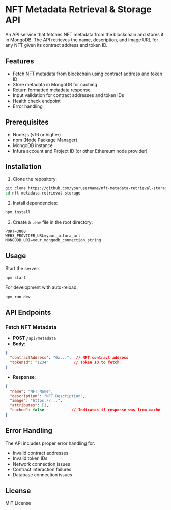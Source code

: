 # NFT Metadata Retrieval & Storage API

An API service that fetches NFT metadata from the blockchain and stores it in MongoDB. The API retrieves the name, description, and image URL for any NFT given its contract address and token ID.

## Features

- Fetch NFT metadata from blockchain using contract address and token ID
- Store metadata in MongoDB for caching
- Return formatted metadata response
- Input validation for contract addresses and token IDs
- Health check endpoint
- Error handling

## Prerequisites

- Node.js (v16 or higher)
- npm (Node Package Manager)
- MongoDB instance
- Infura account and Project ID (or other Ethereum node provider)

## Installation

1. Clone the repository:
```bash
git clone https://github.com/yourusername/nft-metadata-retrieval-storage.git
cd nft-metadata-retrieval-storage
```

2. Install dependencies:
```bash
npm install
```

3. Create a `.env` file in the root directory:
```
PORT=3000
WEB3_PROVIDER_URL=your_infura_url
MONGODB_URI=your_mongodb_connection_string
```

## Usage

Start the server:
```bash
npm start
```

For development with auto-reload:
```bash
npm run dev
```

## API Endpoints

### Fetch NFT Metadata
- **POST** `/api/metadata`
- **Body**:
```json
{
  "contractAddress": "0x...",  // NFT contract address
  "tokenId": "1234"           // Token ID to fetch
}
```
- **Response**:
```json
{
  "name": "NFT Name",
  "description": "NFT Description",
  "image": "https://...",
  "attributes": [],
  "cached": false            // Indicates if response was from cache
}
```

## Error Handling

The API includes proper error handling for:
- Invalid contract addresses
- Invalid token IDs
- Network connection issues
- Contract interaction failures
- Database connection issues

## License

MIT License 